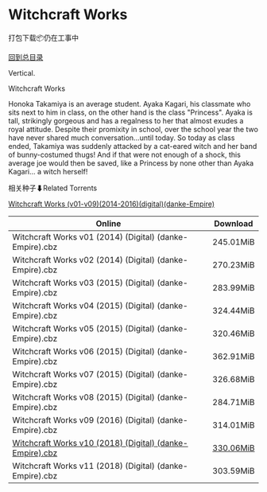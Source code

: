 # Witchcraft Works

打包下载📦仍在工事中

[回到总目录](/Catalogs.md)

Vertical.

Witchcraft Works

Honoka Takamiya is an average student. Ayaka Kagari, his classmate who sits next to him in class, on the other hand is the class "Princess". Ayaka is tall, strikingly gorgeous and has a regalness to her that almost exudes a royal attitude. Despite their promixity in school, over the school year the two have never shared much conversation...until today. So today as class ended, Takamiya was suddenly attacked by a cat-eared witch and her band of bunny-costumed thugs! And if that were not enough of a shock, this average joe would then be saved, like a Princess by none other than Ayaka Kagari... a witch herself!





相关种子⬇Related Torrents

[Witchcraft Works (v01-v09)(2014-2016)(digital)(danke-Empire)](https://github.com/alicewish/markdown/blob/master/torrent/Witchcraft-Works--v01-v09--2014-2016--digital--danke-Empire.md)

Online | Download
--- | ---
Witchcraft Works v01 (2014) (Digital) (danke-Empire).cbz | 245.01MiB
Witchcraft Works v02 (2014) (Digital) (danke-Empire).cbz | 270.23MiB
Witchcraft Works v03 (2015) (Digital) (danke-Empire).cbz | 283.99MiB
Witchcraft Works v04 (2015) (Digital) (danke-Empire).cbz | 324.44MiB
Witchcraft Works v05 (2015) (Digital) (danke-Empire).cbz | 320.46MiB
Witchcraft Works v06 (2015) (Digital) (danke-Empire).cbz | 362.91MiB
Witchcraft Works v07 (2015) (Digital) (danke-Empire).cbz | 326.68MiB
Witchcraft Works v08 (2015) (Digital) (danke-Empire).cbz | 284.71MiB
Witchcraft Works v09 (2016) (Digital) (danke-Empire).cbz | 314.01MiB
[Witchcraft Works v10 (2018) (Digital) (danke-Empire).cbz](https://github.com/alicewish/markdown/blob/master/comic/Witchcraft-Works-v10-2018-Digital-danke-Empire-cbz.md) | [330.06MiB](https://pan.baidu.com/s/1ghbAjoZ#list/path=%2F0-Day%20Week%20of%202018%20Q1%2F0-Day%20Week%20of%202018.01.24%2F%E3%82%A8%E3%82%A8%E3%82%AB%E3%82%AD%E3%82%B9%E3%82%B3%E3%82%B1%E3%82%AA%E3%82%A8%E3%82%A4%E3%82%B5%E3%82%AA%E3%82%B3%E3%82%BF%E3%82%AA%E3%82%AF%E3%82%AA%E3%82%AB%E3%82%A8%E3%82%BF%E3%82%B9%E3%82%BB%E3%82%A4%E3%82%BB%E3%82%AB%E3%82%AB%E3%82%A8%E3%82%AA%E3%82%A4%E3%82%B9%E3%82%AA%E3%82%A6&parentPath=%2F0-Day%20Week%20of%202018%20Q1)
Witchcraft Works v11 (2018) (Digital) (danke-Empire).cbz | 303.59MiB